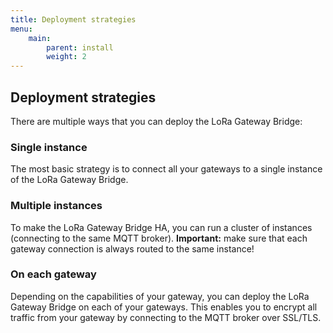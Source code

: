 ```yaml
---
title: Deployment strategies
menu:
    main:
        parent: install
        weight: 2
---
```


## Deployment strategies

There are multiple ways that you can deploy the LoRa Gateway Bridge:

### Single instance

The most basic strategy is to connect all your gateways to a single instance
of the LoRa Gateway Bridge.

### Multiple instances

To make the LoRa Gateway Bridge HA, you can run a cluster of instances
(connecting to the same MQTT broker).
**Important:** make sure that each gateway connection is always routed to the
same instance!

### On each gateway

Depending on the capabilities of your gateway, you can deploy the LoRa Gateway
Bridge on each of your gateways. This enables you to encrypt all traffic from
your gateway by connecting to the MQTT broker over SSL/TLS.
